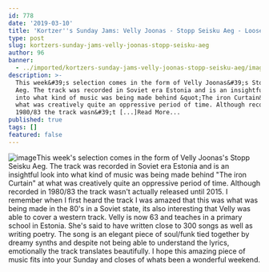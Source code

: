 ```yaml
---
id: 778
date: '2019-03-10'
title: 'Kortzer''s Sunday Jams: Velly Joonas - Stopp Seisku Aeg - Loose Lips'
type: post
slug: kortzers-sunday-jams-velly-joonas-stopp-seisku-aeg
author: 96
banner:
  - ../imported/kortzers-sunday-jams-velly-joonas-stopp-seisku-aeg/image778.jpeg
description: >-
  This week&#39;s selection comes in the form of Velly Joonas&#39;s Stopp Seisku
  Aeg. The track was recorded in Soviet era Estonia and is an insightful look
  into what kind of music was being made behind &quot;The iron Curtain&quot; at
  what was creatively quite an oppressive period of time. Although recorded in
  1980/83 the track wasn&#39;t [...]Read More...
published: true
tags: []
featured: false
---
```

![image](../../imported/kortzers-sunday-jams-velly-joonas-stopp-seisku-aeg/image778.jpeg)This week's selection comes in the form of Velly Joonas's Stopp Seisku Aeg. The track was recorded in Soviet era Estonia and is an insightful look into what kind of music was being made behind "The iron Curtain" at what was creatively quite an oppressive period of time. Although recorded in 1980/83 the track wasn't actually released until 2015. I remember when I first heard the track I was amazed that this was what was being made in the 80's in a Soviet state, its also interesting that Velly was able to cover a western track. Velly is now 63 and teaches in a primary school in Estonia. She's said to have written close to 300 songs as well as writing poetry. The song is an elegant piece of soul/funk tied together by dreamy synths and despite not being able to understand the lyrics, emotionally the track translates beautifully. I hope this amazing piece of music fits into your Sunday and closes of whats been a wonderful weekend.